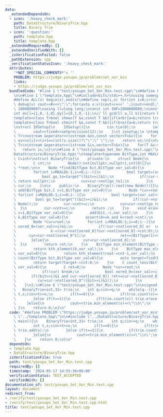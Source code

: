 ```yaml
---
data:
  _extendedDependsOn:
  - icon: ':heavy_check_mark:'
    path: DataStructure/BinaryTrie.hpp
    title: Binary Trie
  - icon: ':question:'
    path: template.hpp
    title: template.hpp
  _extendedRequiredBy: []
  _extendedVerifiedWith: []
  _isVerificationFailed: false
  _pathExtension: cpp
  _verificationStatusIcon: ':heavy_check_mark:'
  attributes:
    '*NOT_SPECIAL_COMMENTS*': ''
    PROBLEM: https://judge.yosupo.jp/problem/set_xor_min
    links:
    - https://judge.yosupo.jp/problem/set_xor_min
  bundledCode: "#line 1 \"test/yosupo_Set_Xor_Min.test.cpp\"\n#define PROBLEM \"https://judge.yosupo.jp/problem/set_xor_min\"\
    \n\n#line 1 \"template.hpp\"\n#include<bits/stdc++.h>\nusing namespace std;\n\
    #define ALL(x) begin(x),end(x)\n#define rep(i,n) for(int i=0;i<(n);i++)\n#define\
    \ debug(v) cout<<#v<<\":\";for(auto x:v){cout<<x<<' ';}cout<<endl;\n#define mod\
    \ 1000000007\nusing ll=long long;\nconst int INF=1000000000;\nconst ll LINF=1001002003004005006ll;\n\
    int dx[]={1,0,-1,0},dy[]={0,1,0,-1};\n// ll gcd(ll a,ll b){return b?gcd(b,a%b):a;}\n\
    template<class T>bool chmax(T &a,const T &b){if(a<b){a=b;return true;}return false;}\n\
    template<class T>bool chmin(T &a,const T &b){if(b<a){a=b;return true;}return false;}\n\
    \nstruct IOSetup{\n    IOSetup(){\n        cin.tie(0);\n        ios::sync_with_stdio(0);\n\
    \        cout<<fixed<<setprecision(12);\n    }\n} iosetup;\n \ntemplate<typename\
    \ T>\nostream &operator<<(ostream &os,const vector<T>&v){\n    for(int i=0;i<(int)v.size();i++)\
    \ os<<v[i]<<(i+1==(int)v.size()?\"\":\" \");\n    return os;\n}\ntemplate<typename\
    \ T>\nistream &operator>>(istream &is,vector<T>&v){\n    for(T &x:v)is>>x;\n \
    \   return is;\n}\n\n#line 4 \"test/yosupo_Set_Xor_Min.test.cpp\"\n\n#line 1 \"\
    DataStructure/BinaryTrie.hpp\"\ntemplate<typename BitType,int MAXLOG,typename\
    \ C=int>\nstruct BinaryTrie{\n    private:\n    struct Node{\n        Node *nxt[2];\n\
    \        C cnt;\n        Node():nxt{nullptr,nullptr},cnt(0){}\n    };\n\n    Node\
    \ *root;\n\n    Node *find(BitType bit,BitType xor_val=0){\n        Node *cur=root;\n\
    \        for(int i=MAXLOG-1;i>=0;i--){\n            bool target=(xor_val>>i)&1;\n\
    \            bool go_to=target^((bit>>i)&1);\n            if(!cur->nxt[go_to])\
    \ return nullptr;\n            cur=cur->nxt[go_to];\n        }\n        return\
    \ cur;\n    }\n\n    public:\n    BinaryTrie():root(new Node()){}\n\n    void\
    \ add(BitType bit,C c=1,BitType xor_val=0){\n        Node *cur=root;\n       \
    \ for(int i=MAXLOG-1;i>=0;i--){\n            bool target=(xor_val>>i)&1;\n   \
    \         bool go_to=target^((bit>>i)&1);\n            if(!cur->nxt[go_to]) cur->nxt[go_to]=new\
    \ Node();\n            cur->cnt+=c;\n            cur=cur->nxt[go_to];\n      \
    \  }\n        cur->cnt+=c;\n        return ;\n    }\n    void erase(BitType bit,C\
    \ c=1,BitType xor_val=0){\n        add(bit,-c,xor_val);\n    }\n    BitType kth_element(C\
    \ k,BitType xor_val=0){\n        assert(0<=k and k<root->cnt);\n        C ret=0;\n\
    \        Node *cur=root;\n        for(int i=MAXLOG-1;i>=0;i--){\n            bool\
    \ xored_0=(xor_val>>i)&1;\n            if(!cur->nxt[xored_0] or  cur->nxt[xored_0]->cnt<=k){\n\
    \                k-=(cur->nxt[xored_0]?cur->nxt[xored_0]->cnt:0);\n          \
    \      cur=cur->nxt[xored_0^1];\n                ret+=(BitType(1)<<i);\n     \
    \       }else{\n                cur=cur->nxt[xored_0];\n            }\n      \
    \  }\n        return ret;\n    }\n    BitType min_element(BitType xor_val=0){\n\
    \        return kth_element(0,xor_val);\n    }\n    BitType max_element(BitType\
    \ xor_val=0){\n        return kth_element(root->cnt-1,xor_val);\n    }\n    C\
    \ count(BitType bit,BitType xor_val=0){\n        auto target=find(bit,xor_val);\n\
    \        return target?target->cnt:0;\n    }\n    C count_less(BitType bit,BitType\
    \ xor_val=0){\n        C ret=0;\n        Node *cur=root;\n        for(int i=MAXLOG-1;i>=0;i--){\n\
    \            if(!cur) break;\n            bool xored_0=(xor_val>>i)&1;\n     \
    \       if((bit>>i)&1 and cur->nxt[xored_0]) ret+=cur->nxt[xored_0]->cnt;\n  \
    \          cur=cur->nxt[xored_0^((bit>>i)&1)];\n        }\n        return ret;\n\
    \    }\n};\n#line 6 \"test/yosupo_Set_Xor_Min.test.cpp\"\n\nsigned main(){\n \
    \   BinaryTrie<int,31> trie;\n    int q;cin>>q;\n    while(q--){\n        int\
    \ t,x;cin>>t>>x;\n        if(t==0){\n            if(trie.count(x)==0) trie.add(x);\n\
    \        }else if(t==1){\n            if(trie.count(x)) trie.erase(x,1);\n   \
    \     }else{\n            cout<<trie.min_element(x)<<\"\\n\";\n        }\n   \
    \ }\n    return 0;\n}\n"
  code: "#define PROBLEM \"https://judge.yosupo.jp/problem/set_xor_min\"\n\n#include\
    \ \"../template.hpp\"\n\n#include \"../DataStructure/BinaryTrie.hpp\"\n\nsigned\
    \ main(){\n    BinaryTrie<int,31> trie;\n    int q;cin>>q;\n    while(q--){\n\
    \        int t,x;cin>>t>>x;\n        if(t==0){\n            if(trie.count(x)==0)\
    \ trie.add(x);\n        }else if(t==1){\n            if(trie.count(x)) trie.erase(x,1);\n\
    \        }else{\n            cout<<trie.min_element(x)<<\"\\n\";\n        }\n\
    \    }\n    return 0;\n}\n"
  dependsOn:
  - template.hpp
  - DataStructure/BinaryTrie.hpp
  isVerificationFile: true
  path: test/yosupo_Set_Xor_Min.test.cpp
  requiredBy: []
  timestamp: '2024-05-17 14:55:36+09:00'
  verificationStatus: TEST_ACCEPTED
  verifiedWith: []
documentation_of: test/yosupo_Set_Xor_Min.test.cpp
layout: document
redirect_from:
- /verify/test/yosupo_Set_Xor_Min.test.cpp
- /verify/test/yosupo_Set_Xor_Min.test.cpp.html
title: test/yosupo_Set_Xor_Min.test.cpp
---
```

